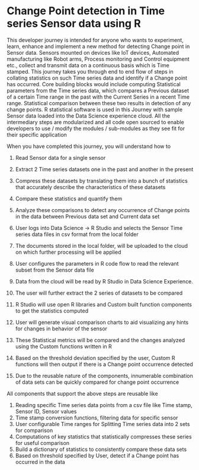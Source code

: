 # Change Point detection in Time series Sensor data using R

This developer journey is intended for anyone who wants to experiment, learn, enhance and implement a new method for detecting Change point in Sensor data. Sensors mounted on devices like IoT devices, Automated manufacturing like Robot arms, Process monitoring and Control equipment etc., collect and transmit data on a continuous basis which is Time stamped. 
This journey takes you through end to end flow of steps in collating statistics on such Time series data and identify if a Change point has occurred. Core building blocks would include computing Statistical parameters from the Time series data, which compares a Previous dataset of a certain Time range in the past with the Current Series in a recent Time range. Statistical comparison between these two results in detection of any change points. R statistical software is used in this Journey with sample Sensor data loaded into the Data Science experience cloud.
All the intermediary steps are modularized and all code open sourced to enable developers to use / modify the modules / sub-modules as they see fit for their specific application

When you have completed this journey, you will understand how to
1.	Read Sensor data for a single sensor
2.	Extract 2 Time series datasets one in the past and another in the present
3.	Compress these datasets by translating them into a bunch of statistics that accurately describe the characteristics of these datasets
4.	Compare these statistics and quantify them 
5.	Analyze these comparisons to detect any occurrence of Change points in the data between Previous data set and Current data set
 




1.	User logs into Data Science -> R Studio and selects the Sensor Time series data files in csv format from the local folder
2.	The documents stored in the local folder, will be uploaded to the cloud on which further processing will be applied
3.	User configures the parameters in R code flow to read the relevant subset from the Sensor data file
4.	Data from the cloud will be read by R Studio in Data Science Experience.
5.	The user will further extract the 2 series of datasets to be compared
6.	R Studio will use open R libraries and Custom built function components to get the statistics computed
7.	User will generate visual comparison charts to aid visualizing any hints for changes in behavior of the sensor
8.	These Statistical metrics will be compared and the changes analyzed using the Custom functions written in R
9.	Based on the threshold deviation specified by the user, Custom R functions will then output if there is a Change point occurrence detected
10.	Due to the reusable nature of the components, innumerable combination of data sets can be quickly compared for change point occurrence

All components that support the above steps are reusable like
1.	Reading specific Time series data points from a csv file like Time stamp, Sensor ID, Sensor values
2.	Time stamp conversion functions, filtering data for specific sensor
3.	User configurable Time ranges for Splitting Time series data into 2 sets for comparison
4.	Computations of key statistics that statistically compresses these series for useful comparison
5.	Build a dictionary of statistics to consistently compare these data sets
6.	Based on threshold specified by User, detect if a Change point has occurred in the data



